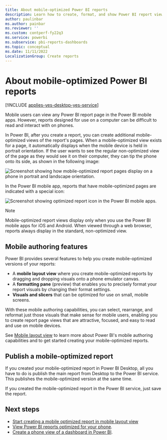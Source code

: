```yaml
---
title: About mobile-optimized Power BI reports
description: Learn how to create, format, and show Power BI report views that are optimized for mobile device users.
author: paulinbar
ms.author: painbar
ms.reviewer: ''
ms.custom: contperf-fy22q3
ms.service: powerbi
ms.subservice: pbi-reports-dashboards
ms.topic: conceptual
ms.date: 11/11/2022
LocalizationGroup: Create reports
---
```

# About mobile-optimized Power BI reports

[!INCLUDE [applies-yes-desktop-yes-service](../includes/applies-yes-desktop-yes-service.md)]

Mobile users can view any Power BI report page in the Power BI mobile apps. However, reports designed for use on a computer can be difficult to read and interact with on phones.

In Power BI, after you create a report, you can create additional mobile-optimized views of the report's pages. When a mobile-optimized view exists for a page, it automatically displays when the mobile device is held in portrait orientation. If the user wants to see the regular non-optimized view of the page as they would see it on their computer, they can tip the phone onto its side, as shown in the following image:

![Screenshot showing how mobile-optimized report pages display on a phone in portrait and landscape orientation.](media/power-bi-create-mobile-optimized-report-about/power-bi-mobile-optimized-report-portrait-landscape.png)

In the Power BI mobile app, reports that have mobile-optimized pages are indicated with a special icon:

![Screenshot showing optimized report icon in the Power BI mobile apps.](media/power-bi-create-mobile-optimized-report-about/power-bi-mobile-optimized-report-optimized-icon.png)

>[!NOTE]
> Mobile-optimized report views display only when you use the Power BI mobile apps for iOS and Android. When viewed through a web browser, reports always display in the standard, non-optimized view.  

## Mobile authoring features

Power BI provides several features to help you create mobile-optimized versions of your reports:
- A **mobile layout view** where you create mobile-optimized reports by dragging and dropping visuals onto a phone emulator canvas.
- A **formatting pane** (preview) that enables you to precisely format your report visuals by changing their format settings.
- **Visuals and slicers** that can be optimized for use on small, mobile screens.

With these mobile authoring capabilities, you can select, rearrange, and reformat just those visuals that make sense for mobile users, enabling you to create report page views that are attractive, focused, and easy to read and use on mobile devices.

See [Mobile layout view](power-bi-create-mobile-optimized-report-mobile-layout-view.md) to learn more about Power BI's mobile authoring capabilities and to get started creating your mobile-optimized reports.

## Publish a mobile-optimized report

If you created your mobile-optimized report in Power BI Desktop, all you have to do is publish the main report from Desktop to the Power BI service. This publishes the mobile-optimized version at the same time.

If you created the mobile-optimized report in the Power BI service, just save the report.

## Next steps
* [Start creating a mobile optimized report in mobile layout view](power-bi-create-mobile-optimized-report-mobile-layout-view.md)
* [View Power BI reports optimized for your phone](../consumer/mobile/mobile-apps-view-phone-report.md).
* [Create a phone view of a dashboard in Power BI](service-create-dashboard-mobile-phone-view.md).
